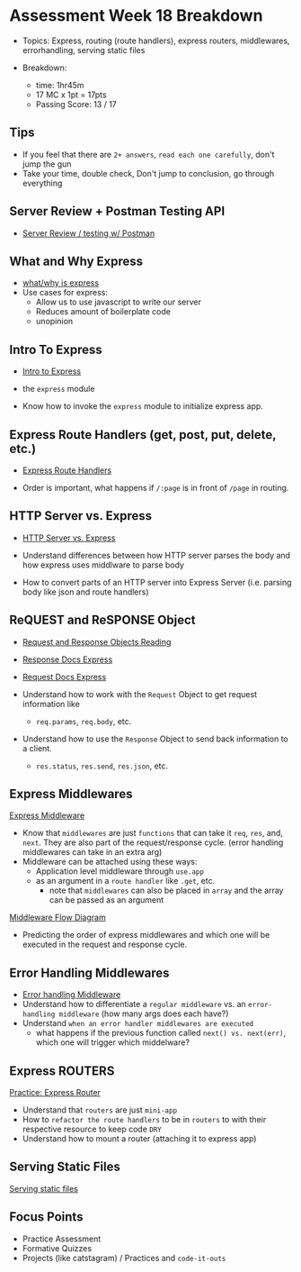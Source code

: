 # Assessment Week 18 Breakdown
- Topics: Express, routing (route handlers), express routers, middlewares, errorhandling, serving static files

- Breakdown:
  - time: 1hr45m
  - 17 MC x 1pt = 17pts 
  - Passing Score: 13 / 17

## Tips
- If you feel that there are `2+ answers`, `read each one carefully`, don't jump the gun
- Take your time, double check, Don't jump to conclusion, go through everything

## Server Review + Postman Testing API
- [Server Review / testing w/ Postman](https://open.appacademy.io/learn/js-py---pt-apr-2022-online/week-19---express/server-review)

## What and Why Express
- [what/why is express](https://open.appacademy.io/learn/js-py---pt-apr-2022-online/week-19---express/what-is-express-)
- Use cases for express:
  - Allow us to use javascript to write our server
  - Reduces amount of boilerplate code
  - unopinion
## Intro To Express
- [Intro to Express](https://open.appacademy.io/learn/js-py---pt-apr-2022-online/week-19---express/intro-to-express)

- the `express` module 

- Know how to invoke the `express` module to initialize express app. 


## Express Route Handlers (get, post, put, delete, etc.)
- [Express Route Handlers](https://open.appacademy.io/learn/js-py---pt-apr-2022-online/week-19---express/express-route-handlers)

- Order is important, what happens if `/:page` is in front of `/page` in routing. 

## HTTP Server vs. Express
- [HTTP Server vs. Express](https://open.appacademy.io/learn/js-py---pt-apr-2022-online/week-19---express/http-server-vs--express-server)

- Understand differences between how HTTP server parses the body and how express uses middlware to parse body

- How to convert parts of an HTTP server into Express Server (i.e. parsing body like json and route handlers) 

## ReQUEST and ReSPONSE Object
- [Request and Response Objects Reading](https://open.appacademy.io/learn/js-py---pt-apr-2022-online/week-19---express/express-request-response-objects)
- [Response Docs Express](http://expressjs.com/en/4x/api.html#res)
- [Request Docs Express](http://expressjs.com/en/4x/api.html#req)

- Understand how to work with the `Request` Object to get request information like 
  - `req.params`, `req.body`, etc.
- Understand how to use the `Response` Object to send back information to a client.
  - `res.status`, `res.send`, `res.json`, etc.


## Express Middlewares
[Express Middleware](https://open.appacademy.io/learn/js-py---pt-apr-2022-online/week-19---express/express-middleware)
- Know that `middlewares` are just `functions` that can take it `req`, `res`, and, `next`. They are also part of the request/response cycle. (error handling middlewares can take in an extra arg)
- Middleware can be attached using these ways:
  - Application level middleware through `use.app`
  - as an argument in a `route handler` like `.get`, etc.
    - note that `middlewares` can also be placed in `array` and the array can be passed as an argument

[Middleware Flow Diagram](https://open.appacademy.io/learn/js-py---pt-apr-2022-online/week-19---express/express-middleware-flow-diagram)
  - Predicting the order of express middlewares and which one will be executed in the request and response cycle.

## Error Handling Middlewares
- [Error handling Middleware](https://open.appacademy.io/learn/js-py---pt-apr-2022-online/week-19---express/error-handling-middleware)
- Understand how to differentiate a `regular middleware` vs. an `error-handling middleware` (how many args does each have?)
- Understand `when an error handler middlewares are executed` 
  - what happens if the previous function called `next() vs. next(err)`, which one will trigger which middelware?

## Express ROUTERS
[Practice: Express Router](https://open.appacademy.io/learn/js-py---pt-apr-2022-online/week-19---express/practice--express-router)
- Understand that `routers` are just `mini-app` 
- How to `refactor the route handlers` to be in `routers` to with their respective resource to keep code `DRY`
- Understand how to mount a router (attaching it to express app)

## Serving Static Files
[Serving static files](https://open.appacademy.io/learn/js-py---pt-apr-2022-online/week-19---express/serving-static-files-in-express)

## Focus Points
- Practice Assessment 
- Formative Quizzes
- Projects (like catstagram) / Practices and `code-it-outs`